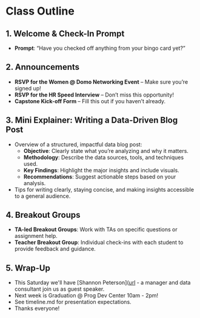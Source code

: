 # Class Outline

## 1. Welcome & Check-In Prompt
- **Prompt**: “Have you checked off anything from your bingo card yet?”

## 2. Announcements
- **RSVP for the Women @ Domo Networking Event** – Make sure you’re signed up!
- **RSVP for the HR Speed Interview** – Don’t miss this opportunity!
- **Capstone Kick-off Form** – Fill this out if you haven’t already.

## 3. Mini Explainer: Writing a Data-Driven Blog Post
- Overview of a structured, impactful data blog post:
  - **Objective**: Clearly state what you’re analyzing and why it matters.
  - **Methodology**: Describe the data sources, tools, and techniques used.
  - **Key Findings**: Highlight the major insights and include visuals.
  - **Recommendations**: Suggest actionable steps based on your analysis.
- Tips for writing clearly, staying concise, and making insights accessible to a general audience.

## 4. Breakout Groups
- **TA-led Breakout Groups**: Work with TAs on specific questions or assignment help.
- **Teacher Breakout Group**: Individual check-ins with each student to provide feedback and guidance.

## 5. Wrap-Up
- This Saturday we'll have [Shannon Peterson]([url](https://www.linkedin.com/in/shannonpeterson-pmp/) - a manager and data consultant join us as guest speaker. 
- Next week is Graduation @ Prog Dev Center 10am - 2pm! 
- See timeline.md for presentation expectations. 
- Thanks everyone! 


